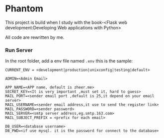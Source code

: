 # Phantom

This project is build when I study with the book-&lt;Flask web development:Developing Web applications with Python&gt;

All code are rewritten by me.


### Run Server
In the root folder, add a env file named <code>.env</code>
this is the sample:

``` shell
CURRENT_ENV = <development|production|unixconfig|testing|default>

ADMIN=<Admin Email>

APP_NAME=<APP name, default is zheer.me>
SECRET_KEY=<It is very important ,must set it, hard to guess>
MAIL_PORT=<sender email port ,default is 25,it depend on your email server>
MAIL_USERNAME=<sender email address,it use to send the register link>
MAIL_PASSWORD=<sender password>
MAIL_SERVER=<smtp server address,eg.smtp.163.com>
MAIL_SUBJECT_PREFIX = <prefix for each email>

DB_USER=<database username>
DB_PWD=<if use mysql. it is the password for connect to the database>
```